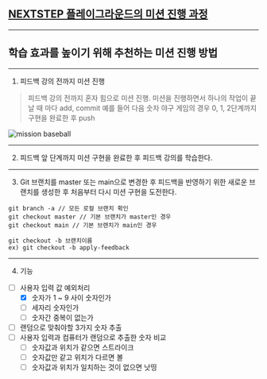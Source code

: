 ## [NEXTSTEP 플레이그라운드의 미션 진행 과정](https://github.com/next-step/nextstep-docs/blob/master/playground/README.md)

---
## 학습 효과를 높이기 위해 추천하는 미션 진행 방법

---
1. 피드백 강의 전까지 미션 진행 
> 피드백 강의 전까지 혼자 힘으로 미션 진행. 미션을 진행하면서 하나의 작업이 끝날 때 마다 add, commit
> 예를 들어 다음 숫자 야구 게임의 경우 0, 1, 2단계까지 구현을 완료한 후 push

![mission baseball](https://raw.githubusercontent.com/next-step/nextstep-docs/master/playground/images/mission_baseball.png)

---
2. 피드백 앞 단계까지 미션 구현을 완료한 후 피드백 강의를 학습한다.

---
3. Git 브랜치를 master 또는 main으로 변경한 후 피드백을 반영하기 위한 새로운 브랜치를 생성한 후 처음부터 다시 미션 구현을 도전한다.

```
git branch -a // 모든 로컬 브랜치 확인
git checkout master // 기본 브랜치가 master인 경우
git checkout main // 기본 브랜치가 main인 경우

git checkout -b 브랜치이름
ex) git checkout -b apply-feedback
```

---
4. 기능
- [ ] 사용자 입력 값 예외처리
  - [x] 숫자가 1 ~ 9 사이 숫자인가
  - [ ] 세자리 숫자인가
  - [ ] 숫자간 중복이 없는가
- [ ] 랜덤으로 맞춰야할 3가지 숫자 추출
- [ ] 사용자 입력과 컴퓨터가 랜덤으로 추출한 숫자 비교
  - [ ] 숫자값과 위치가 같으면 스트라이크
  - [ ] 숫자값만 같고 위치가 다르면 볼
  - [ ] 숫자값과 위치가 일치하는 것이 없으면 낫띵